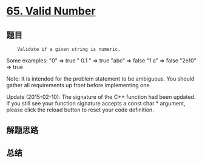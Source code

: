 # [65. Valid Number](https://leetcode.com/problems/valid-number/)

## 题目

        Validate if a given string is numeric.


Some examples:
"0" => true
"   0.1  " => true
"abc" => false
"1 a" => false
"2e10" => true


Note: It is intended for the problem statement to be ambiguous. You should gather all requirements up front before implementing one.



Update (2015-02-10):
The signature of the C++ function had been updated. If you still see your function signature accepts a const char * argument, please click the reload button  to reset your code definition.

      

## 解题思路


## 总结


